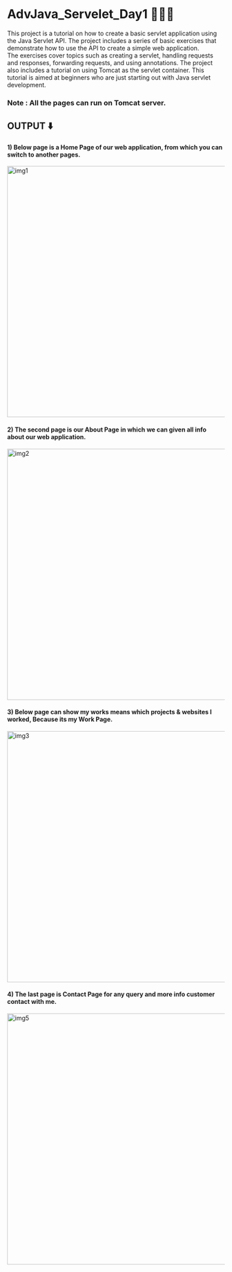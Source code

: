 # AdvJava_Servelet_Day1 🧑‍💻✅
This project is a tutorial on how to create a basic servlet application using the Java Servlet API. The project includes a series of basic exercises that demonstrate how to use the API to create a simple web application. <br>
The exercises cover topics such as creating a servlet, handling requests and responses, forwarding requests, and using annotations. The project also includes a tutorial on using Tomcat as the servlet container. This tutorial is aimed at beginners who are just starting out with Java servlet development.

<h3>Note : All the pages can run on Tomcat server.</h3>
<h2>OUTPUT ⬇️</h2>

<h4>1) Below page is a Home Page of our web application, from which you can switch to another pages.</h4>

<img width="580" alt="img1" src="https://user-images.githubusercontent.com/113874433/210698691-c5486462-f0b7-4ca5-a42c-4963affd3752.png">

<h4>2) The second page is our About Page in which we can given all info about our web application.</h4>

<img width="580" alt="img2" src="https://user-images.githubusercontent.com/113874433/210699006-036c58ed-754d-4cfa-b6f4-01b779a4d76a.png">

<h4>3) Below page can show my works means which projects & websites I worked, Because its my Work Page.</h4>

<img width="580" alt="img3" src="https://user-images.githubusercontent.com/113874433/210699277-7795f563-f036-42a7-b7a4-aa2ddbe15b02.png">

<h4>4) The last page is Contact Page for any query and more info customer contact with me.</h4>

<img width="580" alt="img5" src="https://user-images.githubusercontent.com/113874433/210699648-5ae4ccd3-fead-4120-a8bf-833ff9297472.png">
